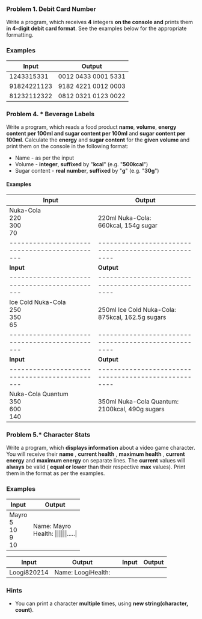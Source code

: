 ### Problem 1. Debit Card Number

Write a program, which receives **4** integers **on the console and** prints them **in 4-digit debit card format**. See the examples below for the appropriate formatting.

### Examples

| **Input** | **Output** |
| --- | --- |
| 1243315331 | 0012 0433 0001 5331 |
| 91824221123 | 9182 4221 0012 0003 |
| 81232112322 | 0812 0321 0123 0022 |

### Problem 4.  \* Beverage Labels

Write a program, which reads a food product **name**, **volume**, **energy content per 100ml and sugar content per
100ml** and **sugar content per 100ml**. Calculate the **energy** and **sugar content** for the **given volume** and print them on the console in the following
format:

* Name - as per the input
* Volume - **integer**, **suffixed** by "**kcal**" (e.g. "**500kcal**")
* Sugar content - **real number**, **suffixed** by "**g**" (e.g. "**30g**")

#### Examples
| **Input**                                     | **Output**                                           |
| --------------------------------------------- | ---------------------------------------------------- |
| Nuka-Cola<br> 220<br> 300<br> 70<br>          | 220ml Nuka-Cola:<br> 660kcal, 154g sugar             |
| --------------------------------------------- | ---------------------------------------------------- |
| **Input**                                     | **Output**                                           |
| --------------------------------------------- | ---------------------------------------------------- |
| Ice Cold Nuka-Cola<br> 250<br> 350<br> 65     | 250ml Ice Cold Nuka-Cola:<br> 875kcal, 162.5g sugars |
| --------------------------------------------- | ---------------------------------------------------- |
| **Input**                                     | **Output**                                           |
| --------------------------------------------- | ---------------------------------------------------- |
| Nuka-Cola Quantum<br> 350<br> 600<br> 140<br> | 350ml Nuka-Cola Quantum:<br> 2100kcal, 490g sugars   |

### Problem 5.\* Character Stats

Write a program, which **displays information** about a video game character. You will receive their **name** , **current health** , **maximum health** , **current energy** and **maximum energy** on separate lines. The **current** values will **always** be valid ( **equal or lower** than their respective **max** values). Print them in the format as per the examples.

### Examples

| **Input**                       | **Output**                                      |
| ------------------------------- | ----------------------------------------------- |
| Mayro<br>5<br>10<br>9<br>10<br> | Name: Mayro<br> Health: \|\|\|\|\|\|.....\|<br> |


| **Input** | **Output** |   | **Input** | **Output** |
| --- | --- | --- | --- | --- |
| Loogi820214 | Name: LoogiHealth: |||||||||............|Energy: |||............| | Toad05010 | Name: ToadHealth: |.....|Energy: |..........| |

### Hints

- You can print a character **multiple** times, using **new string(character, count)**.

